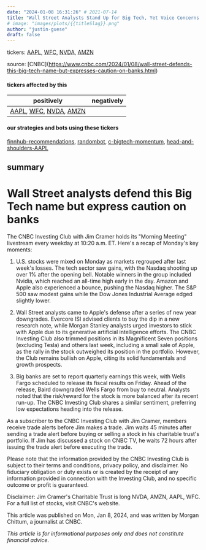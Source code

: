 ```yaml
---
date: "2024-01-08 16:31:26" # 2021-07-14
title: "Wall Street Analysts Stand Up for Big Tech, Yet Voice Concerns - The Investing Clubs Morning Meeting"
# image: "images/plots/{{titleSlag}}.png"
author: "justin-guese"
draft: false
---
```

tickers: <a href='https://finance.yahoo.com/quote/AAPL' target='_blank'>AAPL</a>, <a href='https://finance.yahoo.com/quote/WFC' target='_blank'>WFC</a>, <a href='https://finance.yahoo.com/quote/NVDA' target='_blank'>NVDA</a>, <a href='https://finance.yahoo.com/quote/AMZN' target='_blank'>AMZN</a> 

source: [CNBC](<a href='https://www.cnbc.com/2024/01/08/wall-street-defends-this-big-tech-name-but-expresses-caution-on-banks.html' target='_blank'>https://www.cnbc.com/2024/01/08/wall-street-defends-this-big-tech-name-but-expresses-caution-on-banks.html</a>)

#### tickers affected by this

| positively | negatively |
|------------|------------
| <a href='https://finance.yahoo.com/quote/AAPL' target='_blank'>AAPL</a>, <a href='https://finance.yahoo.com/quote/WFC' target='_blank'>WFC</a>, <a href='https://finance.yahoo.com/quote/NVDA' target='_blank'>NVDA</a>, <a href='https://finance.yahoo.com/quote/AMZN' target='_blank'>AMZN</a> |  |

#### our strategies and bots using these tickers

[finnhub-recommendations](/strategies/finnhub-recommendations), [randombot](/strategies/randombot), [c-bigtech-momentum](/strategies/c-bigtech-momentum), [head-and-shoulders-AAPL](/strategies/head-and-shoulders-AAPL)

## summary

# Wall Street analysts defend this Big Tech name but express caution on banks

The CNBC Investing Club with Jim Cramer holds its "Morning Meeting" livestream every weekday at 10:20 a.m. ET. Here's a recap of Monday's key moments:

1. U.S. stocks were mixed on Monday as markets regrouped after last week's losses. The tech sector saw gains, with the Nasdaq shooting up over 1% after the opening bell. Notable winners in the group included Nvidia, which reached an all-time high early in the day. Amazon and Apple also experienced a bounce, pushing the Nasdaq higher. The S&P 500 saw modest gains while the Dow Jones Industrial Average edged slightly lower.

2. Wall Street analysts came to Apple's defense after a series of new year downgrades. Evercore ISI advised clients to buy the dip in a new research note, while Morgan Stanley analysts urged investors to stick with Apple due to its generative artificial intelligence efforts. The CNBC Investing Club also trimmed positions in its Magnificent Seven positions (excluding Tesla) and others last week, including a small sale of Apple, as the rally in the stock outweighed its position in the portfolio. However, the Club remains bullish on Apple, citing its solid fundamentals and growth prospects.

3. Big banks are set to report quarterly earnings this week, with Wells Fargo scheduled to release its fiscal results on Friday. Ahead of the release, Baird downgraded Wells Fargo from buy to neutral. Analysts noted that the risk/reward for the stock is more balanced after its recent run-up. The CNBC Investing Club shares a similar sentiment, preferring low expectations heading into the release.

As a subscriber to the CNBC Investing Club with Jim Cramer, members receive trade alerts before Jim makes a trade. Jim waits 45 minutes after sending a trade alert before buying or selling a stock in his charitable trust's portfolio. If Jim has discussed a stock on CNBC TV, he waits 72 hours after issuing the trade alert before executing the trade.

Please note that the information provided by the CNBC Investing Club is subject to their terms and conditions, privacy policy, and disclaimer. No fiduciary obligation or duty exists or is created by the receipt of any information provided in connection with the Investing Club, and no specific outcome or profit is guaranteed.

Disclaimer: Jim Cramer's Charitable Trust is long NVDA, AMZN, AAPL, WFC. For a full list of stocks, visit CNBC's website.

This article was published on Mon, Jan 8, 2024, and was written by Morgan Chittum, a journalist at CNBC.

*This article is for informational purposes only and does not constitute financial advice.*